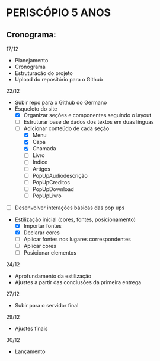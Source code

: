# PERISCÓPIO 5 ANOS

## Cronograma:
17/12
- Planejamento
- Cronograma
- Estruturação do projeto
- Upload do repositório para o Github

22/12
- Subir repo para o Github do Germano
- Esqueleto do site
  - [x] Organizar seções e componentes seguindo o layout
  - [ ] Estruturar base de dados dos textos em duas línguas
  - [ ] Adicionar conteúdo de cada seção
      - [x] Menu
      - [x] Capa
      - [x] Chamada
      - [ ] Livro
      - [ ] Indice
      - [ ] Artigos
      - [ ] PopUpAudiodescrição
      - [ ] PopUpCreditos
      - [ ] PopUpDownload
      - [ ] PopUpLivro
- [ ] Desenvolver interações básicas das pop ups

- Estilização inicial (cores, fontes, posicionamento)
  - [x] Importar fontes
  - [x] Declarar cores
  - [ ] Aplicar fontes nos lugares correspondentes
  - [ ] Aplicar cores
  - [ ] Posicionar elementos

24/12
- Aprofundamento da estilização
- Ajustes a partir das conclusões da primeira entrega

27/12
- Subir para o servidor final

29/12
- Ajustes finais

30/12
- Lançamento
